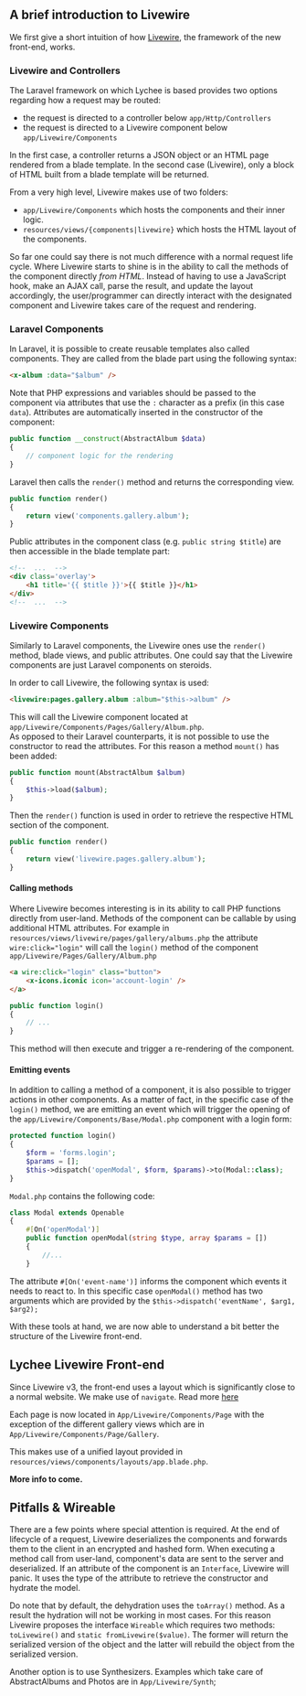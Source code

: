 ## A brief introduction to Livewire

We first give a short intuition of how [Livewire](https://livewire.laravel.com/docs/quickstart), the framework of the new front-end, works.

### Livewire and Controllers

The Laravel framework on which Lychee is based provides two options regarding how a request may be routed:

- the request is directed to a controller below `app/Http/Controllers`
- the request is directed to a Livewire component below `app/Livewire/Components`

In the first case, a controller returns a JSON object or an HTML page rendered from a blade template.
In the second case (Livewire), only a block of HTML built from a blade template will be returned.

From a very high level, Livewire makes use of two folders:

- `app/Livewire/Components` which hosts the components and their inner logic.
- `resources/views/{components|livewire}` which hosts the HTML layout of the components.

So far one could say there is not much difference with a normal request life cycle. Where Livewire starts to shine is in the ability to call the methods of the component directly _from HTML_. Instead of having to use a JavaScript hook, make an AJAX call, parse the result, and update the layout accordingly, the user/programmer can directly interact with the designated component and Livewire takes care of the request and rendering.

### Laravel Components

In Laravel, it is possible to create reusable templates also called components. They are called from the blade part using the following syntax:
```html
<x-album :data="$album" />
```
Note that PHP expressions and variables should be passed to the component via attributes that use the `:` character as a prefix (in this case `data`).
Attributes are automatically inserted in the constructor of the component:
```php
public function __construct(AbstractAlbum $data)
{
	// component logic for the rendering
}
```
Laravel then calls the `render()` method and returns the corresponding view.
```php
public function render()
{
	return view('components.gallery.album');
}

```
Public attributes in the component class (e.g. `public string $title`) are then accessible in the blade template part:
```html
<!--  ...  -->
<div class='overlay'>
	<h1 title='{{ $title }}'>{{ $title }}</h1>
</div>
<!--  ...  -->
```

### Livewire Components

Similarly to Laravel components, the Livewire ones use the `render()` method, blade views, and public attributes.
One could say that the Livewire components are just Laravel components on steroids.

In order to call Livewire, the following syntax is used:
```html
<livewire:pages.gallery.album :album="$this->album" />
```
This will call the Livewire component located at `app/Livewire/Components/Pages/Gallery/Album.php`.  
As opposed to their Laravel counterparts, it is not possible to use the constructor to read the attributes.
For this reason a method `mount()` has been added:
```php
public function mount(AbstractAlbum $album)
{
	$this->load($album);
}
```
Then the `render()` function is used in order to retrieve the respective HTML section of the component.
```php
public function render()
{
	return view('livewire.pages.gallery.album');
}
```

#### Calling methods

Where Livewire becomes interesting is in its ability to call PHP functions directly from user-land.
Methods of the component can be callable by using additional HTML attributes.
For example in `resources/views/livewire/pages/gallery/albums.php` the attribute `wire:click="login"`
will call the `login()` method of the component `app/Livewire/Pages/Gallery/Album.php`
```html
<a wire:click="login" class="button">
	<x-icons.iconic icon='account-login' />
</a>
```
```php
public function login()
{
	// ...
}
```
This method will then execute and trigger a re-rendering of the component.

#### Emitting events

In addition to calling a method of a component,
it is also possible to trigger actions in other components.
As a matter of fact, in the specific case of the `login()` method,
we are emitting an event which will trigger the opening of the `app/Livewire/Components/Base/Modal.php` component with a login form:
```php
protected function login()
{
	$form = 'forms.login';
	$params = [];
	$this->dispatch('openModal', $form, $params)->to(Modal::class);
}
```
`Modal.php` contains the following code:
```php
class Modal extends Openable
{
	#[On('openModal')]
	public function openModal(string $type, array $params = [])
	{
		//...
	}
```
The attribute `#[On('event-name')]` informs the component which events it needs to react to.
In this specific case `openModal()` method has two arguments which are provided by the `$this->dispatch('eventName', $arg1, $arg2);`

With these tools at hand, we are now able to understand a bit better the structure of the Livewire front-end.

## Lychee Livewire Front-end

Since Livewire v3, the front-end uses a layout which is significantly close to a normal website.
We make use of `navigate`. Read more [here](https://livewire.laravel.com/docs/navigate)

Each page is now located in `App/Livewire/Components/Page` with the exception of the different gallery views which are in
`App/Livewire/Components/Page/Gallery`.

This makes use of a unified layout provided in `resources/views/components/layouts/app.blade.php`.

**More info to come.**

## Pitfalls & Wireable

There are a few points where special attention is required. At the end of lifecycle of a request,
Livewire deserializes the components and forwards them to the client in an encrypted and hashed form.
When executing a method call from user-land, component's data are sent to the server and deserialized.
If an attribute of the component is an `Interface`, Livewire will panic. It uses the type of the attribute
to retrieve the constructor and hydrate the model.

Do note that by default, the dehydration uses the `toArray()` method. As a result the hydration will not be working in most cases.
For this reason Livewire proposes the interface `Wireable` which requires two methods: `toLivewire()` and `static fromLivewire($value)`.
The former will return the serialized version of the object and the latter will rebuild the object from the serialized version.

Another option is to use Synthesizers. Examples which take care of AbstractAlbums and Photos are in `App/Livewire/Synth`;